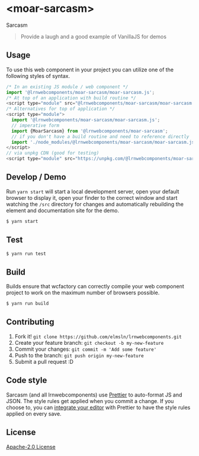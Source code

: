 # &lt;moar-sarcasm&gt;

Sarcasm
> Provide a laugh and a good example of VanillaJS for demos

## Usage
To use this web component in your project you can utilize one of the following styles of syntax.

```js
/* In an existing JS module / web component */
import '@lrnwebcomponents/moar-sarcasm/moar-sarcasm.js';
/* At top of an application with build routine */
<script type="module" src="@lrnwebcomponents/moar-sarcasm/moar-sarcasm.js"></script>
/* Alternatives for top of application */
<script type="module">
  import '@lrnwebcomponents/moar-sarcasm/moar-sarcasm.js';
  // imperative form
  import {MoarSarcasm} from '@lrnwebcomponents/moar-sarcasm';
  // if you don't have a build routine and need to reference directly
  import './node_modules/@lrnwebcomponents/moar-sarcasm/moar-sarcasm.js';
</script>
// via unpkg CDN (good for testing)
<script type="module" src="https://unpkg.com/@lrnwebcomponents/moar-sarcasm/moar-sarcasm.js"></script>
```

## Develop / Demo
Run `yarn start` will start a local development server, open your default browser to display it, open your finder to the correct window and start watching the `/src` directory for changes and automatically rebuilding the element and documentation site for the demo.
```bash
$ yarn start
```

## Test

```bash
$ yarn run test
```

## Build
Builds ensure that wcfactory can correctly compile your web component project to
work on the maximum number of browsers possible.
```bash
$ yarn run build
```

## Contributing

1. Fork it! `git clone https://github.com/elmsln/lrnwebcomponents.git`
2. Create your feature branch: `git checkout -b my-new-feature`
3. Commit your changes: `git commit -m 'Add some feature'`
4. Push to the branch: `git push origin my-new-feature`
5. Submit a pull request :D

## Code style

Sarcasm (and all lrnwebcomponents) use [Prettier][prettier] to auto-format JS and JSON.  The style rules get applied when you commit a change.  If you choose to, you can [integrate your editor][prettier-ed] with Prettier to have the style rules applied on every save.

[prettier]: https://github.com/prettier/prettier/
[prettier-ed]: https://github.com/prettier/prettier/#editor-integration
[polyserve]: https://github.com/Polymer/polyserve
[web-component-tester]: https://github.com/Polymer/web-component-tester

## License
[Apache-2.0 License](http://opensource.org/licenses/Apache-2.0)
